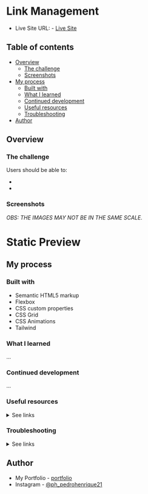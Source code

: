 # Link Management

- Live Site URL: - <a href="#" target="_blank" alt="">Live Site</a>

## Table of contents

- [Overview](#overview)
  - [The challenge](#the-challenge)
  - [Screenshots](#screenshots)
- [My process](#my-process)
  - [Built with](#built-with)
  - [What I learned](#what-i-learned)
  - [Continued development](#continued-development)
  - [Useful resources](#useful-resources)
  - [Troubleshooting](#trouble-shooting)
- [Author](#author)

## Overview

### The challenge

Users should be able to:

-
-

### Screenshots

_OBS: THE IMAGES MAY NOT BE IN THE SAME SCALE._

# Static Preview

## My process

### Built with

- Semantic HTML5 markup
- Flexbox
- CSS custom properties
- CSS Grid
- CSS Animations
- Tailwind

### What I learned

...

### Continued development

...

### Useful resources

<details>
  <summary>See links</summary>

- <a href="https://www.lukew.com/ff/entry.asp?1927&" alt="Designing for Large Screen Smartphones" target="_blank">Designing for Large Screen Smartphones</a>
- <a href="https://www.youtube.com/watch?v=gpJKj45AikY" alt="Youtube video: Next.js Image Optimization with Image Component" target="_blank">Next.js Image Optimization with Image Component</a>
- <a href="https://ausi.github.io/respimagelint/" alt="A link to a image formater for NextJs" target="_blank">RespImageLint - Linter for Responsive Images</a>
- <a href="https://next-intl-docs.vercel.app/docs/environments/server-client-components" alt="A link to next-intl documentation explaning how to better use translations on client and server components" target="_blank">Internationalization of Server & Client Components</a>

</details>

### Troubleshooting

<details>
  <summary>See links</summary>

- <a href="https://nextjs.org/docs/messages/next-router-not-mounted" alt="`NextRouter` was not mounted" target="_blank">`NextRouter` was not mounted</a>
- <a href="https://nextjs.org/docs/app/api-reference/functions/use-pathname" alt="`usePathname" target="_blank">usePathname</a>
- <a href="https://stackoverflow.com/questions/76181096/typeerror-createcontext-only-works-in-client-components-add-the-use-client-d/76181667#76181667" alt="How to use nextUI on server components" target="_blank">How to use nextUI on server components</a>
- <a href="https://github.com/chartjs/Chart.js/issues/11214#issuecomment-1768360939" alt="Invalid warning when pnpm is used as an engine field" target="_blank">Invalid warning when pnpm is used as an engine field</a>

</details>

## Author

- My Portfolio - [portfolio](https://pedro-meuportfolio.netlify.app)
- Instagram - [@ph_pedrohenrique21](https://www.instagram.com/ph_pedrohenrique21/)
